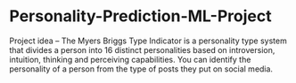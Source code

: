 # Personality-Prediction-ML-Project
Project idea – The Myers Briggs Type Indicator is a personality type system that divides a person into 16 distinct personalities based on introversion, intuition, thinking and perceiving capabilities.  You can identify the personality of a person from the type of posts they put on social media.
